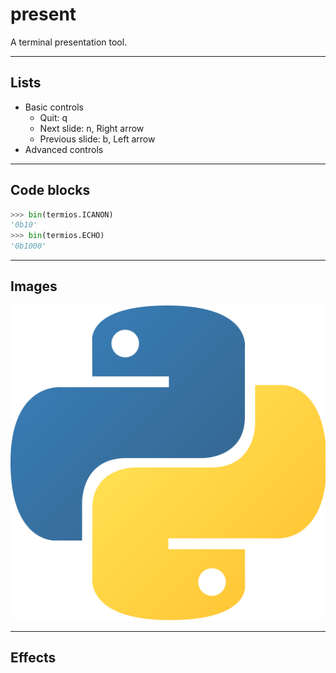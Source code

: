 # present

A terminal presentation tool.

---

## Lists

- Basic controls
    - Quit: q
    - Next slide: n, Right arrow
    - Previous slide: b, Left arrow
- Advanced controls

---

## Code blocks

```python
>>> bin(termios.ICANON)
'0b10'
>>> bin(termios.ECHO)
'0b1000'
```

---

## Images

![python](python.png)

---
<!-- effect='explosions' -->

## Effects
